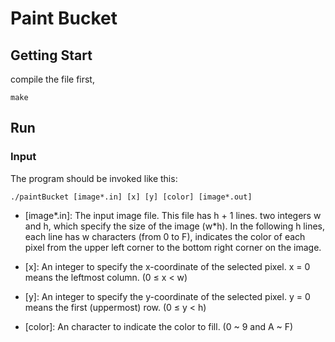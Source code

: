 # Paint Bucket
## Getting Start
compile the file first,
```
make
```

## Run

### Input

The program should be invoked like this:
```
./paintBucket [image*.in] [x] [y] [color] [image*.out]
```
- [image*.in]: The input image file. This file has h + 1 lines. two integers w and h, which specify the size of the image (w*h). In the following h lines, each
line has w characters (from 0 to F), indicates the color of each pixel from the upper left corner to the bottom right corner on the image.

- [x]: An integer to specify the x-coordinate of the selected pixel. x = 0 means the leftmost column.
(0 ≤ x < w)
- [y]: An integer to specify the y-coordinate of the selected pixel. y = 0 means the first (uppermost) row. (0 ≤ y < h)
- [color]: An character to indicate the color to fill. (0 ~ 9 and A ~ F)

